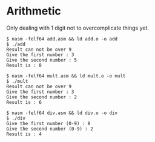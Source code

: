 # Arithmetic

Only dealing with 1 digit not to overcomplicate things yet.

```
$ nasm -felf64 add.asm && ld add.o -o add
$ ./add
Result can not be over 9
Give the first number : 3
Give the second number : 5
Result is : 8
```

```
$ nasm -felf64 mult.asm && ld mult.o -o mult
$ ./mult
Result can not be over 9
Give the first number : 3
Give the second number : 2
Result is : 6
```

```
$ nasm -felf64 div.asm && ld div.o -o div
$ ./div
Give the first number (0-9) : 8
Give the second number (0-9) : 2
Result is : 4
```
